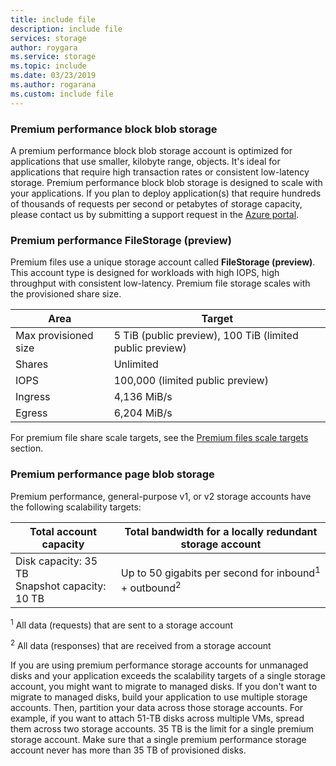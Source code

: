 ```yaml
---
title: include file
description: include file
services: storage
author: roygara
ms.service: storage
ms.topic: include
ms.date: 03/23/2019
ms.author: rogarana
ms.custom: include file
---
```


### Premium performance block blob storage

A premium performance block blob storage account is optimized for applications that use smaller, kilobyte range, objects. It's ideal for applications that require high transaction rates or consistent low-latency storage. Premium performance block blob storage is designed to scale with your applications. If you plan to deploy application(s) that require hundreds of thousands of requests per second or petabytes of storage capacity, please contact us by submitting a support request in the [Azure portal](https://portal.azure.com/?#blade/Microsoft_Azure_Support/HelpAndSupportBlade).

### Premium performance FileStorage (preview)

Premium files use a unique storage account called **FileStorage (preview)**. This account type is designed for workloads with high IOPS, high throughput with consistent low-latency. Premium file storage scales with the provisioned share size.

|Area  |Target  |
|---------|---------|
|Max provisioned size     |5 TiB (public preview), 100 TiB (limited public preview)     |
|Shares   |Unlimited  |
|IOPS     |100,000 (limited public preview)    |
|Ingress|4,136 MiB/s     |
|Egress|6,204 MiB/s |

 For premium file share scale targets, see the [Premium files scale targets](../articles/storage/common/storage-scalability-targets.md#premium-files-scale-targets) section.

### Premium performance page blob storage

Premium performance, general-purpose v1, or v2 storage accounts have the following scalability targets:

| Total account capacity                            | Total bandwidth for a locally redundant storage account                     |
| ------------------------------------------------- | --------------------------------------------------------------------------- |
| Disk capacity: 35 TB <br>Snapshot capacity: 10 TB | Up to 50 gigabits per second for inbound<sup>1</sup> + outbound<sup>2</sup> |

<sup>1</sup> All data (requests) that are sent to a storage account

<sup>2</sup> All data (responses) that are received from a storage account

If you are using premium performance storage accounts for unmanaged disks and your application exceeds the scalability targets of a single storage account, you might want to migrate to managed disks. If you don't want to migrate to managed disks, build your application to use multiple storage accounts. Then, partition your data across those storage accounts. For example, if you want to attach 51-TB disks across multiple VMs, spread them across two storage accounts. 35 TB is the limit for a single premium storage account. Make sure that a single premium performance storage account never has more than 35 TB of provisioned disks.